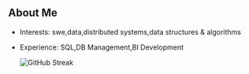 ## About Me


- Interests: swe,data,distributed systems,data structures & algorithms
- Experience: SQL,DB Management,BI Development

  ![GitHub Streak](https://github-readme-streak-stats.herokuapp.com/?user=Beehive324&theme=dark&count_private=true)


